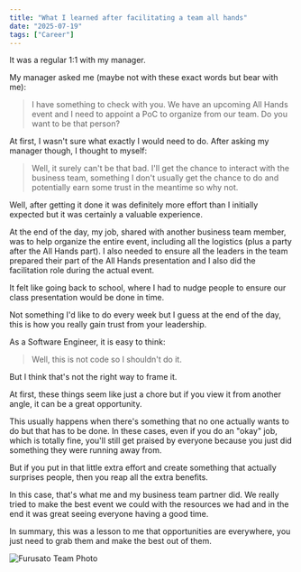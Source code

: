 ```yaml
---
title: "What I learned after facilitating a team all hands"
date: "2025-07-19"
tags: ["Career"]
---
```


It was a regular 1:1 with my manager.

My manager asked me (maybe not with these exact words but bear with me):
> I have something to check with you. We have an upcoming All Hands
> event and I need to appoint a PoC to organize from our team. 
> Do you want to be that person?

At first, I wasn't sure what exactly I would need to do.
After asking my manager though, I thought to myself:
> Well, it surely can't be that bad. I'll get the chance to interact
> with the business team, something I don't usually get the chance to do
> and potentially earn some trust in the meantime so why not.

Well, after getting it done it was definitely more effort than I initially expected but it was certainly a valuable experience.

At the end of the day, my job, shared with another business team member, was to
help organize the entire event, including all the logistics (plus a party after
the All Hands part). I also needed to ensure all the leaders in the team
prepared their part of the All Hands presentation and I also did the
facilitation role during the actual event.

It felt like going back to school, where I had to nudge people to ensure our
class presentation would be done in time. 

Not something I'd like to do every week but I guess at the end of the day, 
this is how you really gain trust from your leadership.

As a Software Engineer, it is easy to think:
> Well, this is not code so I shouldn't do it.

But I think that's not the right way to frame it.

At first, these things seem like just a chore but if you view it from another angle, it can be a great opportunity.

This usually happens when there's something that no one actually wants to do
but that has to be done. In these cases, even if you do an "okay" job, which is
totally fine, you'll still get praised by everyone because you just did
something they were running away from.

But if you put in that little extra effort and create something that actually surprises people, then you reap all the extra benefits.

In this case, that's what me and my business team partner did. We really tried to make the best event we could
with the resources we had and in the end it was great seeing everyone having a good time.

In summary, this was a lesson to me that opportunities are everywhere, you just need to grab them and make the best
out of them.

![Furusato Team Photo](/furusato.jpg)